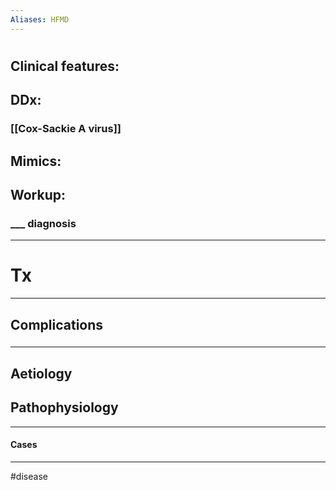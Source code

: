 ```yaml
---
Aliases: HFMD
---
```

# 
## Clinical features:
###
## DDx:
### [[Cox-Sackie A virus]]
## Mimics:
###
## Workup:
### ___ diagnosis
---
# Tx

---
## Complications
###

---
## Aetiology
## Pathophysiology

---
#### Cases


---
#disease 
